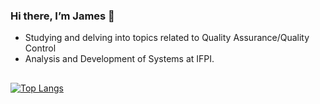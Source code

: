 ### Hi there, I’m James 👋
- Studying and delving into topics related to Quality Assurance/Quality Control
- Analysis and Development of Systems at IFPI.
##
  [![Top Langs](https://github-readme-stats.vercel.app/api/top-langs/?username=JamesMorais&layout=compact&langs_count=4)](https://github.com/JamesMorais/github-readme-stats)

  
